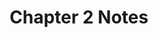 ---
title: "Chapter 2 Notes"
published: true
morea_id: reading-notes-2
morea_summary: "Modeling a problem, loop invariants, analysis"
morea_type: reading
morea_sort_order: 9
morea_url: http://www2.hawaii.edu/~suthers/courses/ics311s14/Notes/Topic-02.html
morea_labels:
 - Notes
---